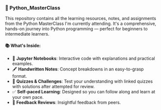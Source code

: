 ### 🐍 Python_MasterClass

This repository contains all the learning resources, notes, and assignments from the Python MasterClass I'm currently attending. It's a comprehensive, hands-on journey into Python programming — perfect for beginners to intermediate learners.

#### 📚 What's Inside:
- 📓 **Jupyter Notebooks**: Interactive code with explanations and practical examples.
- 🖋️ **Handwritten Notes**: Concept breakdowns in an easy-to-grasp format.
- 🧠 **Quizzes & Challenges**: Test your understanding with linked quizzes with solutions after attempted for review.
- ✅ **Self-paced Learning**: Designed so you can follow along and learn at your own pace.
- 💬 **Feedback Reviews**: Insightful feedback from peers.

